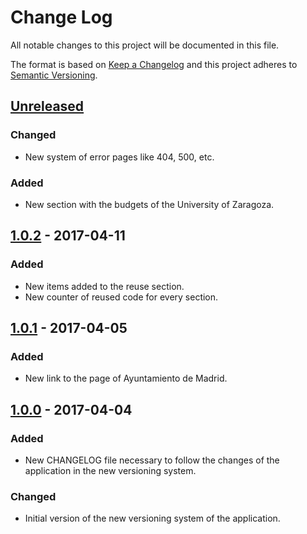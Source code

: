 # Change Log
All notable changes to this project will be documented in this file.

The format is based on [Keep a Changelog](http://keepachangelog.com/)
and this project adheres to [Semantic Versioning](http://semver.org/).

## [Unreleased]
### Changed
- New system of error pages like 404, 500, etc.

### Added
- New section with the budgets of the University of Zaragoza.


## [1.0.2] - 2017-04-11
### Added
- New items added to the reuse section.
- New counter of reused code for every section.


## [1.0.1] - 2017-04-05
### Added
- New link to the page of Ayuntamiento de Madrid.


## [1.0.0] - 2017-04-04
### Added
- New CHANGELOG file necessary to follow the changes of the application in the new versioning system.

### Changed
- Initial version of the new versioning system of the application.


[Unreleased]: https://github.com/aragonopendata/presupuesto/compare/master...develop
[1.0.2]: https://github.com/aragonopendata/presupuesto/compare/v1.0.1...v1.0.2
[1.0.1]: https://github.com/aragonopendata/presupuesto/compare/v1.0.0...v1.0.1
[1.0.0]: https://github.com/aragonopendata/presupuesto/releases/tag/v1.0.0
